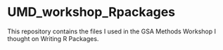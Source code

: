 # UMD_workshop_Rpackages
This repository contains the files I used in the GSA Methods Workshop I thought on Writing R Packages. 
